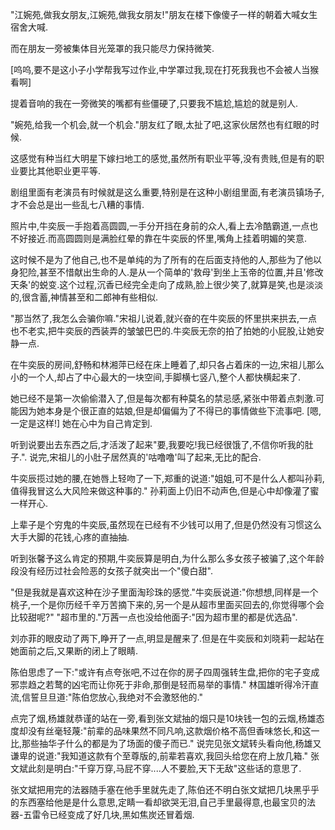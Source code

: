 "江婉苑,做我女朋友,江婉苑,做我女朋友!"朋友在楼下像傻子一样的朝着大喊女生宿舍大喊.

而在朋友一旁被集体目光笼罩的我只能尽力保持微笑.

[呜呜,要不是这小子小学帮我写过作业,中学罩过我,现在打死我我也不会被人当猴看啊]

提着音响的我在一旁微笑的嘴都有些僵硬了,只要我不尴尬,尴尬的就是别人.


"婉苑,给我一个机会,就一个机会."朋友红了眼,太扯了吧,这家伙居然也有红眼的时候.


这感觉有种当红大明星下嫁扫地工的感觉,虽然所有职业平等,没有贵贱,但是有的职业要比其他职业更平等.


剧组里面有老演员有时候就是这么重要,特别是在这种小剧组里面,有老演员镇场子,才不会总是出一些乱七八糟的事情.


照片中,牛奕辰一手抱着高圆圆,一手分开挡在身前的众人,看上去冷酷霸道,一点也不好接近.而高圆圆则是满脸红晕的靠在牛奕辰的怀里,嘴角上挂着明媚的笑意.


这时候不是为了他自己,也不是单纯的为了所有的在后面支持他的人,那些为了他以身犯险,甚至不惜献出生命的人.是从一个简单的'救母'到坐上玉帝的位置,并且'修改天条'的蜕变.这个过程,沉香已经完全走向了成熟,脸上很少笑了,就算是笑,也是淡淡的,很含蓄,神情甚至和二郎神有些相似.


"那当然了,我怎么会骗你嘛."宋祖儿说着,就兴奋的在牛奕辰的怀里拱来拱去,一点也不老实,把牛奕辰的西装弄的皱皱巴巴的.牛奕辰无奈的拍了拍她的小屁股,让她安静一点.


在牛奕辰的房间,舒畅和林湘萍已经在床上睡着了,却只各占着床的一边,宋祖儿那么小的一个人,却占了中心最大的一块空间,手脚横七竖八,整个人都快横起来了.


她已经不是第一次偷偷潜入了,但是每次都有种莫名的禁忌感,紧张中带着点刺激.可能因为她本身是个很正直的姑娘,但是却偏偏为了不得已的事情做些下流事吧. [嗯,一定是这样!] 她在心中为自己肯定到.


听到说要出去东西之后,才活泼了起来"要,我要吃!我已经很饿了,不信你听我的肚子.".	说完,宋祖儿的小肚子居然真的'咕噜噜'叫了起来,无比的配合.


牛奕辰揽过她的腰,在她唇上轻吻了一下,郑重的说道:"姐姐,可不是什么人都叫孙莉,值得我冒这么大风险来做这种事的."	孙莉面上仍旧不动声色,但是心中却像灌了蜜一样开心.


上辈子是个穷鬼的牛奕辰,虽然现在已经有不少钱可以用了,但是仍然没有习惯这么大手大脚的花钱,心疼的直抽抽.


听到张馨予这么肯定的预期,牛奕辰算是明白,为什么那么多女孩子被骗了,这个年龄段没有经历过社会险恶的女孩子就突出一个"傻白甜".


"但是我就是喜欢这种在沙子里面淘珍珠的感觉."牛奕辰说道:"你想想,同样是一个桃子,一个是你历经千辛万苦摘下来的,另一个是从超市里面买回去的,你觉得哪个会比较甜呢?"	"超市里的."万茜一点也没给他面子:"因为超市里的都是优选品".


刘亦菲的眼皮动了两下,睁开了一点,明显是醒来了.但是在牛奕辰和刘晓莉一起站在她面前之后,又果断的闭上了眼睛.


陈伯思虑了一下:"或许有点夸张吧,不过在你的房子四周强转生盘,把你的宅子变成邪祟趋之若鹜的凶宅而让你死于非命,那倒是轻而易举的事情."	林国雄听得冷汗直流,信誓旦旦道:"陈伯您放心,我绝对不会激怒他的."


点完了烟,杨雄就恭谨的站在一旁,看到张文斌抽的烟只是10块钱一包的云烟,杨雄态度却没有丝毫轻蔑:"前辈的品味果然不同凡响,这款烟价格不高但香味悠长,和这一比,那些抽华子什么的都是为了场面的傻子而已."	说完见张文斌转头看向他,杨雄又谦卑的说道:"我知道这款有个至尊版的,前辈若喜欢,我回头给您在府上放几箱."		张文斌此刻是明白:"千穿万穿,马屁不穿....人不要脸,天下无敌"这些话的意思了.


张文斌把用完的法器随手塞在他手里就先走了,陈伯还不明白张文斌把几块黑乎乎的东西塞给他是是什么意思,定睛一看却欲哭无泪,自己手里最得意,也最宝贝的法器-五雷令已经变成了好几块,黑如焦炭还冒着烟.

